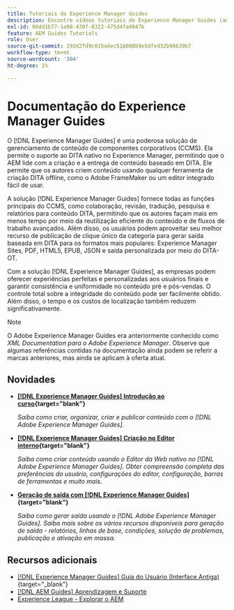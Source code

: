 ```yaml
---
title: Tutoriais do Experience Manager Guides
description: Encontre vídeos tutoriais do Experience Manager Guides (antigo XML Documentation para Adobe Experience Manager). Saiba mais sobre o suporte ao DITA nativo e a criação estruturada no Experience Manager.
exl-id: 06dd1b77-1a98-430f-8322-475d4fa4947b
feature: AEM Guides Tutorials
role: User
source-git-commit: 293d2fd9c015a4ec516080b9e5dfed32b96639b7
workflow-type: tm+mt
source-wordcount: '304'
ht-degree: 1%

---
```


# Documentação do Experience Manager Guides

O [!DNL Experience Manager Guides] é uma poderosa solução de gerenciamento de conteúdo de componentes corporativos (CCMS). Ela permite o suporte ao DITA nativo no Experience Manager, permitindo que o AEM lide com a criação e a entrega de conteúdo baseado em DITA. Ele permite que os autores criem conteúdo usando qualquer ferramenta de criação DITA offline, como o Adobe FrameMaker ou um editor integrado fácil de usar.

A solução [!DNL Experience Manager Guides] fornece todas as funções principais do CCMS, como colaboração, revisão, tradução, pesquisa e relatórios para conteúdo DITA, permitindo que os autores façam mais em menos tempo por meio da reutilização eficiente do conteúdo e de fluxos de trabalho avançados. Além disso, os usuários podem aproveitar seu melhor recurso de publicação de clique único da categoria para gerar saída baseada em DITA para os formatos mais populares: Experience Manager Sites, PDF, HTML5, EPUB, JSON e saída personalizada por meio do DITA-OT.

Com a solução [!DNL Experience Manager Guides], as empresas podem oferecer experiências perfeitas e personalizadas aos usuários finais e garantir consistência e uniformidade no conteúdo pré e pós-vendas. O controle total sobre a integridade do conteúdo pode ser facilmente obtido. Além disso, o tempo e os custos de localização também reduzem significativamente.

>[!NOTE]
> 
> O Adobe Experience Manager Guides era anteriormente conhecido como _XML Documentation para o Adobe Experience Manager_. Observe que algumas referências contidas na documentação ainda podem se referir a marcas anteriores, mas ainda se aplicam à oferta atual.

## Novidades

* **[[!DNL Experience Manager Guides] Introdução ao curso](https://experienceleague.adobe.com/docs/experience-manager-guides-learn/videos/getting-started/overview.html?lang=pt-BR){target="blank"}**

  _Saiba como criar, organizar, criar e publicar conteúdo com o [!DNL Adobe Experience Manager Guides]._

* **[[!DNL Experience Manager Guides] Criação no Editor interno](https://experienceleague.adobe.com/docs/experience-manager-guides-learn/videos/advanced-user-guide/overview.html?lang=pt-BR){target="blank"}**

  _Saiba como criar conteúdo usando o Editor da Web nativo no [!DNL Adobe Experience Manager Guides]. Obter compreensão completa das preferências do usuário, configurações do editor, configuração, barras de ferramentas e muito mais._

* **[Geração de saída com [!DNL Experience Manager Guides]](https://experienceleague.adobe.com/docs/experience-manager-guides-learn/videos/output-generation/overview.html?lang=pt-BR){target="blank"}**

  _Saiba como gerar saída usando o [!DNL Adobe Experience Manager Guides]. Saiba mais sobre os vários recursos disponíveis para geração de saída - relatórios, linhas de base, condições, solução de problemas, publicação e ativação em massa._


## Recursos adicionais

* [[!DNL Experience Manager Guides] Guia do Usuário (Interface Antiga)](https://experienceleague.adobe.com/pt-br/docs/experience-manager-guides/using-old-ui/overview){target="_blank"}
* [[!DNL AEM Guides] Aprendizagem e Suporte](https://helpx.adobe.com/br/support/xml-documentation-for-experience-manager.html)
* [Experience League - Explorar o AEM](https://business.adobe.com/br/products/experience-manager/adobe-experience-manager.html)

